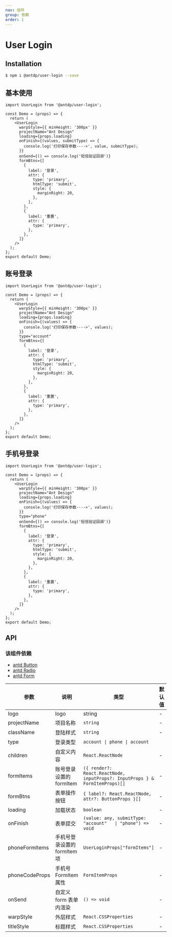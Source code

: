 ```yaml
---
nav: 组件
group: 依赖
order: 1
---
```


# User Login

## Installation

```bash
$ npm i @antdp/user-login --save
```

## 基本使用

```tsx mdx:preview
import UserLogin from '@antdp/user-login';

const Demo = (props) => {
  return (
    <UserLogin
      warpStyle={{ minHeight: '300px' }}
      projectName="Ant Design"
      loading={props.loading}
      onFinish={(values, submitType) => {
        console.log('打印保存参数---->', value, submitType);
      }}
      onSend={() => console.log('短信验证回调')}
      formBtns={[
        {
          label: '登录',
          attr: {
            type: 'primary',
            htmlType: 'submit',
            style: {
              marginRight: 20,
            },
          },
        },
        {
          label: '重置',
          attr: {
            type: 'primary',
          },
        },
      ]}
    />
  );
};
export default Demo;
```

## 账号登录

```tsx mdx:preview
import UserLogin from '@antdp/user-login';

const Demo = (props) => {
  return (
    <UserLogin
      warpStyle={{ minHeight: '300px' }}
      projectName="Ant Design"
      loading={props.loading}
      onFinish={(values) => {
        console.log('打印保存参数---->', values);
      }}
      type="account"
      formBtns={[
        {
          label: '登录',
          attr: {
            type: 'primary',
            htmlType: 'submit',
            style: {
              marginRight: 20,
            },
          },
        },
        {
          label: '重置',
          attr: {
            type: 'primary',
          },
        },
      ]}
    />
  );
};
export default Demo;
```

## 手机号登录

```tsx mdx:preview
import UserLogin from '@antdp/user-login';

const Demo = (props) => {
  return (
    <UserLogin
      warpStyle={{ minHeight: '300px' }}
      projectName="Ant Design"
      loading={props.loading}
      onFinish={(values) => {
        console.log('打印保存参数---->', values);
      }}
      type="phone"
      onSend={() => console.log('短信验证回调')}
      formBtns={[
        {
          label: '登录',
          attr: {
            type: 'primary',
            htmlType: 'submit',
            style: {
              marginRight: 20,
            },
          },
        },
        {
          label: '重置',
          attr: {
            type: 'primary',
          },
        },
      ]}
    />
  );
};
export default Demo;
```

## API

### 该组件依赖

- [antd Button](https://ant.design/components/button-cn)
- [antd Radio](https://ant.design/components/radio-cn)
- [antd Form](https://ant.design/components/form-cn)

| 参数           | 说明                         | 类型                                                                        | 默认值 |
| -------------- | ---------------------------- | --------------------------------------------------------------------------- | ------ |
| logo           | logo                         | string                                                                      | -      |
| projectName    | 项目名称                     | `string`                                                                    | -      |
| className      | 登陆样式                     | `string`                                                                    | -      |
| type           | 登录类型                     | `account \| phone \| account`                                               |
| children       | 自定义内容                   | `React.ReactNode`                                                           | -      |
| formItems      | 账号登录设置的 formItem      | `({ render?: React.ReactNode, inputProps?: InputProps } & FormItemProps)[]` | -      |
| formBtns       | 表单操作按钮                 | `{ label?: React.ReactNode, attr?: ButtonProps }[]`                         | -      |
| loading        | 加载状态                     | `boolean`                                                                   | -      |
| onFinish       | 表单提交                     | `(value: any, submitType: "account"   \| "phone") => void`                  | -      |
| phoneFormItems | 手机号登录设置的 formItem 项 | `UserLoginProps["formItems"]`                                               | -      |
| phoneCodeProps | 手机号 FormItem 属性         | `FormItemProps`                                                             | -      |
| onSend         | 自定义 form 表单内渲染       | `() => void`                                                                | -      |
| warpStyle      | 外层样式                     | `React.CSSProperties`                                                       | -      |
| titleStyle     | 标题样式                     | `React.CSSProperties`                                                       | -      |
